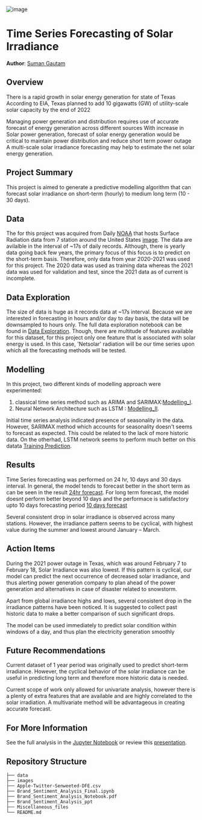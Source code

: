 ![image](https://github.com/sgautam666/Time_Series_Forecasting_of_Solar_Irradiance/blob/main/images/_1080px_landscape.jpg)

# Time Series Forecasting of Solar Irradiance

**Author**: [Suman Gautam](mailto:smngeo@gmail.com)

## Overview

There is a rapid growth in solar energy generation for state of Texas
According to EIA, Texas planned to add 10 gigawatts (GW) of utility-scale solar capacity by the end of 2022

Managing power generation and distribution requires use of accurate forecast of energy generation across different sources
With increase in Solar power generation, forecast of solar energy generation would be critical to maintain power distribution and reduce short term power outage 
A multi-scale solar irradiance forecasting may help to estimate the net solar energy generation.


## Project Summary

This project is aimed to generate a predictive modelling algorithm that can forecast solar irradiance on short-term (hourly) to medium long term (10 - 30 days). 

## Data

The for this project was acquired from Daily [NOAA](https://gml.noaa.gov/aftp/data/radiation/surfrad/) that hosts Surface Radiation data from 7 station around the United States [image](https://github.com/sgautam666/Time_Series_Forecasting_of_Solar_Irradiance/blob/main/images/location_map.png). The data are avilalble in the interval of ~17s of daily records. Although, there is yearly data going back few years, the primary focus of this focus is to predict on the short-term basis. Therefore, only data from year 2020-2021 was used for this project. The 2020 data was used as training data whereas the 2021 data was used for validation and test, since the 2021 data as of current is incomplete. 

## Data Exploration

The size of data is huge as it records data at ~17s interval. Because we are interested in forecasting in hours and/or day to day basis, the data will be downsampled to hours only. The full data exploration notebook can be found in [Data Exploration](./Surfrad_data_collection.ipynb). Though, there are multitude of features available for this dataset, for this project only one feature that is associated with solar energy is used. In this case, 'Netsolar' radiation will be our time series upon which all the forecasting methods will be tested.

## Modelling 
In this project, two different kinds of modelling approach were experimented: 
1. classical time series method such as ARIMA and SARIMAX:[Modelling_I](./Modelling_Sarimax.ipynb).
2. Neural Network Architecture such as LSTM : [Modelling_II](./LSTM_Modelling_All_Location.ipynb).

Initial time series analysis indicated presence of seasonality in the data. However, SARIMAX method which accounts for seasonality doesn't seems to forecast as expected. This could be related to the lack of more historic data. On the otherhad, LSTM network seems to perform much better on this datata [Training Prediction](https://github.com/sgautam666/Time_Series_Forecasting_of_Solar_Irradiance/blob/main/images/Training%20Prediction.png).

## Results

Time Series forecasting was performed on 24 hr, 10 days and 30 days interval. In general, the model tends to forecast better in the short term as can be seen in the result [24hr forecast](https://github.com/sgautam666/Time_Series_Forecasting_of_Solar_Irradiance/blob/main/images/24hr_days_forecast.png). For long term forecast, the model doesnt perform better beyond 10 days and the performace is satisfactory upto 10 days forecasting period [10 days forecast](https://github.com/sgautam666/Time_Series_Forecasting_of_Solar_Irradiance/blob/main/images/10_days_forecast.png)

Several consistent drop in solar irradiance is observed across many stations. However, the irradiance pattern seems to be cyclical, with highest value during the summer and lowest around January – March.


## Action Items
During the 2021 power outage in Texas, which was around February 7 to February 18, Solar Irradiance was also lowest. If this pattern is cyclical, our model can predict the next occurrence of decreased solar irradiance, and thus alerting power generation company to plan ahead of the power generation and alternatives in case of disaster related to snowstorm. 

Apart from global irradiance highs and lows, several consistent drop in the irradiance patterns have been noticed. It is suggested to collect past historic data to make a better comparison of such significant drops.

The model can be used immediately to predict solar condition within windows of a day, and thus plan the electricity generation smoothly

##  Future Recommendations
Current dataset of 1 year period was originally used to predict short-term irradiance. However, the cyclical behavior of the solar irradiance can be useful in predicting long term and therefore more historic data is needed.

Current scope of work only allowed for univariate analysis, however there is a plenty of extra features that are available and are highly correlated to the solar irradiation. A multivariate method will be advantageous in creating accurate forecast.

## For More Information

See the full analysis in the [Jupyter Notebook](./final_model.ipynb) or review this [presentation]().



## Repository Structure

```
├── data
├── images
├── Apple-Twitter-Senweeted-DFE.csv
├── Brand_Sentiment_Analysis_Final.ipynb
├── Brand_Sentiment_Analysis_Notebook.pdf
├── Brand_Sentiment_Analysis_ppt
├── Miscellaneous_files
└── README.md
```